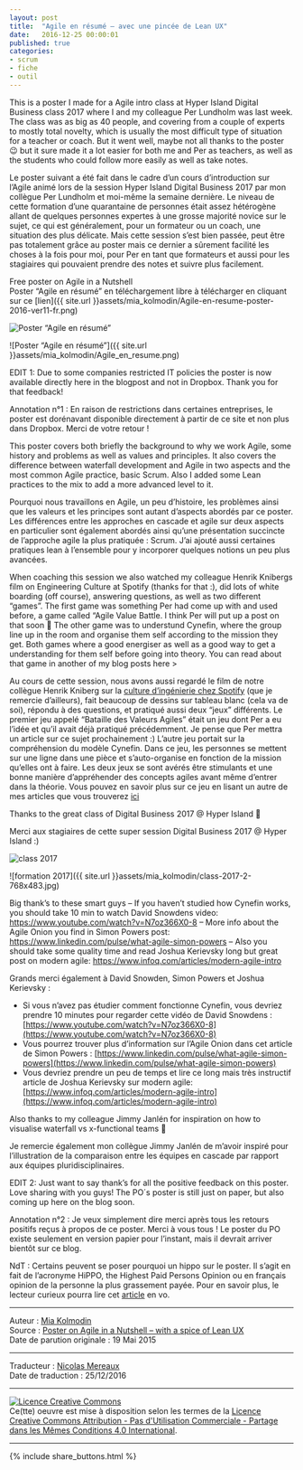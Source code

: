 ```yaml
---
layout: post
title:  "Agile en résumé – avec une pincée de Lean UX"
date:   2016-12-25 00:00:01
published: true
categories: 
- scrum
- fiche
- outil
---
```


This is a poster I made for a Agile intro class at Hyper Island Digital Business class 2017 where I and my colleague Per Lundholm was last week. The class was as big as 40 people, and covering from a couple of experts to mostly total novelty, which is usually the most difficult type of situation for a teacher or coach. But it went well, maybe not all thanks to the poster 😉 but it sure made it a lot easier for both me and Per as teachers, as well as the students who could follow more easily as well as take notes.

Le poster suivant a été fait dans le cadre d’un cours d’introduction sur l’Agile animé lors de la session Hyper Island Digital Business 2017 par mon collègue Per Lundholm et moi-même la semaine dernière. Le niveau de cette formation d’une quarantaine de personnes était assez hétérogène allant de quelques personnes expertes à une grosse majorité novice sur le sujet, ce qui est généralement, pour un formateur ou un coach, une situation des plus délicate. Mais cette session s’est bien passée, peut être pas totalement grâce au poster mais ce dernier a sûrement facilité les choses à la fois pour moi, pour Per en tant que formateurs et aussi pour les stagiaires qui pouvaient prendre des notes et suivre plus facilement.

Free poster on Agile in a Nutshell  
Poster “Agile en résumé” en téléchargement libre à télécharger en cliquant sur ce [lien]({{ site.url }}assets/mia_kolmodin/Agile-en-resume-poster-2016-ver11-fr.png)

![Poster “Agile en résumé”](http://blog.crisp.se/wp-content/uploads/2016/10/Screen-Shot-2016-11-23-at-08.58.43-768x543.png)

![Poster “Agile en résumé”]({{ site.url }}assets/mia_kolmodin/Agile_en_resume.png)


EDIT 1: Due to some companies restricted IT policies the poster is now available directly here in the blogpost and not in Dropbox. Thank you for that feedback!

Annotation n°1 : En raison de restrictions dans certaines entreprises, le poster est dorénavant disponible directement à partir de ce site et non plus dans Dropbox. Merci de votre retour !

This poster covers both briefly the background to why we work Agile, some history and problems as well as values and principles. It also covers the difference between waterfall development and Agile in two aspects and the most common Agile practice, basic Scrum. Also I added some Lean practices to the mix to add a more advanced level to it.

Pourquoi nous travaillons en Agile, un peu d’histoire, les problèmes ainsi que les valeurs et les principes sont autant d’aspects abordés par ce poster. Les différences entre les approches en cascade et agile sur deux aspects en particulier sont également abordés ainsi qu’une présentation succincte de l’approche agile la plus pratiquée : Scrum. J’ai ajouté aussi certaines pratiques lean à l’ensemble pour y incorporer quelques notions un peu plus avancées.

When coaching this session we also watched my colleague Henrik Knibergs film on Engineering Culture at Spotify (thanks for that :), did lots of white boarding (off course), answering questions, as well as two different “games”. The first game was something Per had come up with and used before, a game called “Agile Value Battle. I think Per will put up a post on that soon 🙂 The other game was to understund Cynefin, where the group line up in the room and organise them self according to the mission they get. Both games where a good energiser as well as a good way to get a understanding for them self before going into theory. You can read about that game in another of my blog posts here >

Au cours de cette session, nous avons aussi regardé le film de notre collègue Henrik Kniberg sur la [culture d’ingénierie chez Spotify](http://blog.crisp.se/2014/03/27/henrikkniberg/spotify-engineering-culture-part-1) (que je remercie d’ailleurs), fait beaucoup de dessins sur tableau blanc (cela va de soi), répondu à des questions, et pratiqué aussi deux “jeux” différents. Le premier jeu appelé “Bataille des Valeurs Agiles” était un jeu dont Per a eu l’idée et qu’il avait déjà pratiqué précédemment. Je pense que Per mettra un article sur ce sujet prochainement :) L’autre jeu portait sur la compréhension du modèle Cynefin. Dans ce jeu, les personnes se mettent sur une ligne dans une pièce et s’auto-organise en fonction de la mission qu’elles ont à faire. Les deux jeux se sont avérés être stimulants et une bonne manière d’appréhender des concepts agiles avant même d’entrer dans la théorie. Vous pouvez en savoir plus sur ce jeu en lisant un autre de mes articles que vous trouverez [ici](http://blog.crisp.se/2015/10/16/miakolmodin/2-ovningar-for-att-skapa-forstaelse-for-varfor-man-ska-jobba-agilt-och-med-lean-ux-uxopen-2015)

Thanks to the great class of Digital Business 2017 @ Hyper Island 🙂

Merci aux stagiaires de cette super session Digital Business 2017 @ Hyper Island :)

![class 2017](http://blog.crisp.se/wp-content/uploads/2016/10/class-2017-2-768x483.jpg)

![formation 2017]({{ site.url }}assets/mia_kolmodin/class-2017-2-768x483.jpg)

Big thank’s to these smart guys
– If you haven’t studied how Cynefin works, you should take 10 min to watch David Snowdens video: https://www.youtube.com/watch?v=N7oz366X0-8
– More info about the Agile Onion you find in Simon Powers post: https://www.linkedin.com/pulse/what-agile-simon-powers
– Also you should take some quality time and read Joshua Kerievsky long but great post on modern agile: https://www.infoq.com/articles/modern-agile-intro

Grands merci également à David Snowden, Simon Powers et Joshua Kerievsky :  

* Si vous n’avez pas étudier comment fonctionne Cynefin, vous devriez prendre 10 minutes pour regarder cette vidéo de David Snowdens : [https://www.youtube.com/watch?v=N7oz366X0-8](https://www.youtube.com/watch?v=N7oz366X0-8)  
* Vous pourrez trouver plus d’information sur l’Agile Onion dans cet article de Simon Powers : [https://www.linkedin.com/pulse/what-agile-simon-powers](https://www.linkedin.com/pulse/what-agile-simon-powers)  
* Vous devriez prendre un peu de temps et lire ce long mais très instructif article de Joshua Kerievsky sur modern agile: [https://www.infoq.com/articles/modern-agile-intro](https://www.infoq.com/articles/modern-agile-intro)  

Also thanks to my colleague Jimmy Janlén for inspiration on how to visualise waterfall vs x-functional teams 🙂

Je remercie également mon collègue Jimmy Janlén de m’avoir inspiré pour l’illustration de la comparaison entre les équipes en cascade par rapport aux équipes pluridisciplinaires.

EDIT 2: Just want to say thank’s for all the positive feedback on this poster. Love sharing with you guys! The PO´s poster is still just on paper, but also coming up here on the blog soon.

Annotation n°2 : Je veux simplement dire merci après tous les retours positifs reçus à propos de ce poster. Merci à vous tous ! Le poster du PO existe seulement en version papier pour l’instant, mais il devrait arriver bientôt sur ce blog. 

NdT : Certains peuvent se poser pourquoi un hippo sur le poster.
Il s’agit en fait de l’acronyme HiPPO,  the Highest Paid Persons Opinion ou en français opinion de la personne la plus grassement payée. Pour en savoir plus, le lecteur curieux pourra lire cet [article](https://decisionhacker.com/2012/04/01/hippo-decision-making/) en vo.

---
Auteur : [Mia Kolmodin](https://www.crisp.se/konsulter/mia-kolmodin/)  
Source : [Poster on Agile in a Nutshell – with a spice of Lean UX](http://blog.crisp.se/2016/10/09/miakolmodin/poster-on-agile-in-a-nutshell-with-a-spice-of-lean)  
Date de parution originale : 19 Mai 2015  

---
Traducteur : [Nicolas Mereaux](http://www.les-traducteurs-agiles.org/traducteurs/)  
Date de traduction : 25/12/2016  

---

<a rel="license" href="http://creativecommons.org/licenses/by-nc-sa/4.0/"><img alt="Licence Creative Commons" style="border-width:0" src="http://i.creativecommons.org/l/by-nc-sa/4.0/88x31.png" /></a><br />Ce(tte) oeuvre est mise à disposition selon les termes de la <a rel="license" href="http://creativecommons.org/licenses/by-nc-sa/4.0/">Licence Creative Commons Attribution - Pas d'Utilisation Commerciale - Partage dans les Mêmes Conditions 4.0 International</a>.

---

{% include share_buttons.html %}


